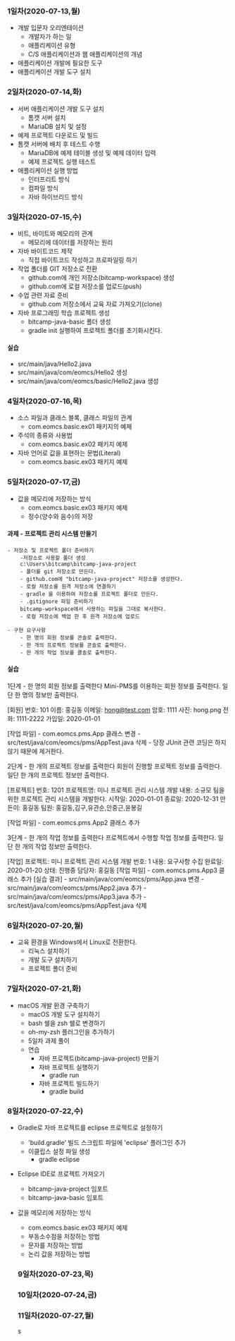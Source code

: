 ### 1일차(2020-07-13,월)
- 개발 입문자 오리엔테이션
    - 개발자가 하는 일
    - 애플리케이션 유형
    - C/S 애플리케이션과 웹 애플리케이션의 개념
- 애플리케이션 개발에 필요한 도구
- 애플리케이션 개발 도구 설치

### 2일차(2020-07-14,화)
- 서버 애플리케이션 개발 도구 설치
    - 톰캣 서버 설치
    - MariaDB 설치 및 설정
- 예제 프로젝트 다운로드 및 빌드
- 톰캣 서버에 배치 후 테스트 수행
    - MariaDB에 예제 테이블 생성 및 예제 데이터 입력
    - 예제 프로젝트 실행 테스트
- 애플리케이션 실행 방법
    - 인터프리트 방식
    - 컴파일 방식
    - 자바 하이브리드 방식


### 3일차(2020-07-15,수)
- 비트, 바이트와 메모리의 관계
    - 메모리에 데이터를 저장하는 원리
- 자바 바이트코드 제작
    - 직접 바이트코드 작성하고 프로파일링 하기
- 작업 폴더를 GIT 저장소로 전환
    - github.com에 개인 저장소(bitcamp-workspace) 생성
    - github.com에 로컬 저장소를 업로드(push)
- 수업 관련 자료 준비
    - github.com 저장소에서 교육 자료 가져오기(clone)
- 자바 프로그래밍 학습 프로젝트 생성
    - bitcamp-java-basic 폴더 생성
    - gradle init 실행하여 프로젝트 폴더를 초기화시킨다.

#### 실습
- src/main/java/Hello2.java
- src/main/java/com/eomcs/Hello2 생성
- src/main/java/com/eomcs/basic/Hello2.java 생성

### 4일차(2020-07-16,목)
- 소스 파일과 클래스 블록, 클래스 파일의 관계
    - com.eomcs.basic.ex01 패키지의 예제
- 주석의 종류와 사용법
    - com.eomcs.basic.ex02 패키지 예제
- 자바 언어로 값을 표현하는 문법(Literal)
    - com.eomcs.basic.ex03 패키지 예제

### 5일차(2020-07-17,금)
- 값을 메모리에 저장하는 방식
    - com.eomcs.basic.ex03 패키지 예제
    - 정수(양수와 음수)의 저장
#### 과제 - 프로젝트 관리 시스템 만들기
    
    - 저장소 및 프로젝트 폴더 준비하기
        -저장소로 사용할 폴더 생성
        c:\Users\bitcamp\bitcamp-java-project
        - 폴더를 git 저장소로 만든다.
        - github.com에 "bitcamp-java-project" 저장소를 생성한다.
        - 로컬 저장소를 원격 저장소에 연결하기
        - gradle 을 이용하여 저장소를 프로젝트 폴더로 만든다.
        - .gitignore 파일 준비하기
        bitcamp-workspace에서 사용하는 파일을 그대로 복사한다.
        - 로컬 저장소에 백업 한 후 원격 저장소에 업로드
    
    - 구현 요구사항
        - 한 명의 회원 정보를 콘솔로 출력한다.
        - 한 개의 프로젝트 정보를 콘솔로 출력한다.
        - 한 개의 작업 정보를 콜솔로 출력한다.
#### 실습
1단계 - 한 명의 회원 정보를 출력한다
    Mini-PMS를 이용하는 회원 정보를 출력한다. 일단 한 명의 정보만 출력한다.

[회원]
번호: 101
이름: 홍길동
이메일: hong@test.com
암호: 1111
사진: hong.png
전화: 1111-2222
가입일: 2020-01-01


[작업 파일]
    - com.eomcs.pms.App 클래스 변경
    - src/test/java/com/eomcs/pms/AppTest.java 삭제
        - 당장 JUnit 관련 코딩은 하지 않기 때문에 제거한다.

2단계 - 한 개의 프로젝트 정보를 출력한다
    회원이 진행할 프로젝트 정보를 출력한다. 일단 한 개의 프로젝트 정보만 출력한다.

[프로젝트]
번호: 1201
프로젝트명: 미니 프로젝트 관리 시스템 개발
내용: 소규모 팀을 위한 프로젝트 관리 시스템을 개발한다.
시작일: 2020-01-01
종료일: 2020-12-31
만든이: 홍길동
팀원: 홍길동,김구,유관순,안중근,윤봉길

[작업 파일]
    - com.eomcs.pms.App2 클래스 추가

3단계 - 한 개의 작업 정보를 출력한다
    프로젝트에서 수행할 작업 정보를 출력한다. 일단 한 개의 작업 정보만 출력한다.

[작업]
프로젝트: 미니 프로젝트 관리 시스템 개발
번호: 1
내용: 요구사항 수집
완료일: 2020-01-20
상태: 진행중
담당자: 홍길동
[작업 파일]
    - com.eomcs.pms.App3 클래스 추가
[실습 결과]
    - src/main/java/com/eomcs/pms/App.java 변경
    - src/main/java/com/eomcs/pms/App2.java 추가
    - src/main/java/com/eomcs/pms/App3.java 추가
    - src/test/java/com/eomcs/pms/AppTest.java 삭제

### 6일차(2020-07-20,월)
- 교육 환경을 Windows에서 Linux로 전환한다.
    - 리눅스 설치하기
    - 개발 도구 설치하기
    - 프로젝트 폴더 준비

### 7일차(2020-07-21,화)
- macOS 개발 환경 구축하기
    - macOS 개발 도구 설치하기
    - bash 쉘을 zsh 쉘로 변경하기
    - oh-my-zsh 플러그인을 추가하기
    - 5일차 과제 풀이
    - 연습
        - 자바 프로젝트(bitcamp-java-project) 만들기
        - 자바 프로젝트 실행하기
            - gradle run
        - 자바 프로젝트 빌드하기
            - gradle build

### 8일차(2020-07-22,수)
- Gradle로 자바 프로젝트를 eclipse 프로젝트로 설정하기
    - 'build.gradle' 빌드 스크립트 파일에 'eclipse' 플러그인 추가
    - 이클립스 설정 파일 생성
        - gradle eclipse

- Eclipse IDE로 프로젝트 가져오기
    - bitcamp-java-project 임포트
    - bitcamp-java-basic 임포트
- 값을 메모리에 저장하는 방식
    - com.eomcs.basic.ex03 패키지 예제
    - 부동소수점을 저장하는 방법
    - 문자를 저장하는 방법
    - 논리 값을 저장하는 방법
    
    
    
    
  ### 9일차(2020-07-23,목)
  
  ### 10일차(2020-07-24,금)
  
  ### 11일차(2020-07-27,월)
  
  
   s
